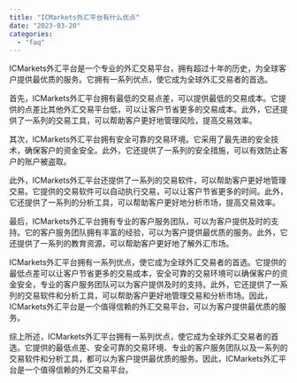 ```yaml
---
title: "ICMarkets外汇平台有什么优点"
date: "2023-03-20"
categories: 
  - "faq"
---
```


ICMarkets外汇平台是一个专业的外汇交易平台，拥有超过十年的历史，为全球客户提供最优质的服务。它拥有一系列优点，使它成为全球外汇交易者的首选。

首先，ICMarkets外汇平台拥有最低的交易点差，可以提供最低的交易成本。它提供的点差比其他外汇交易平台低，可以让客户节省更多的交易成本。此外，它还提供了一系列的交易工具，可以帮助客户更好地管理风险，提高交易效率。

其次，ICMarkets外汇平台拥有安全可靠的交易环境。它采用了最先进的安全技术，确保客户的资金安全。此外，它还提供了一系列的安全措施，可以有效防止客户的账户被盗取。

此外，ICMarkets外汇平台还提供了一系列的交易软件，可以帮助客户更好地管理交易。它提供的交易软件可以自动执行交易，可以让客户节省更多的时间。此外，它还提供了一系列的分析工具，可以帮助客户更好地分析市场，提高交易效率。

最后，ICMarkets外汇平台拥有专业的客户服务团队，可以为客户提供及时的支持。它的客户服务团队拥有丰富的经验，可以为客户提供最优质的服务。此外，它还提供了一系列的教育资源，可以帮助客户更好地了解外汇市场。

ICMarkets外汇平台拥有一系列优点，使它成为全球外汇交易者的首选。它提供的最低点差可以让客户节省更多的交易成本，安全可靠的交易环境可以确保客户的资金安全，专业的客户服务团队可以为客户提供及时的支持。此外，它还提供了一系列的交易软件和分析工具，可以帮助客户更好地管理交易和分析市场。因此，ICMarkets外汇平台是一个值得信赖的外汇交易平台，可以为客户提供最优质的服务。

综上所述，ICMarkets外汇平台拥有一系列优点，使它成为全球外汇交易者的首选。它提供的最低点差、安全可靠的交易环境、专业的客户服务团队以及一系列的交易软件和分析工具，都可以为客户提供最优质的服务。因此，ICMarkets外汇平台是一个值得信赖的外汇交易平台。
